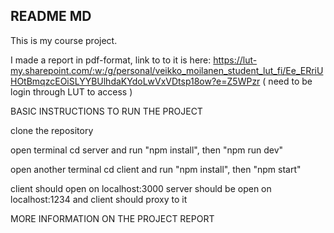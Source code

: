 ## README MD

This is my course project.

I made a report in pdf-format, link to to it is here:
https://lut-my.sharepoint.com/:w:/g/personal/veikko_moilanen_student_lut_fi/Ee_ERriUHOtBmqzcEOiSLYYBUlhdaKYdoLwVxVDtsp18ow?e=Z5WPzr
( need to be login through LUT to access )




BASIC INSTRUCTIONS TO RUN THE PROJECT

clone the repository

open terminal
cd server and run "npm install", then "npm run dev"

open another terminal
cd client and run "npm install", then "npm start"

client should open on localhost:3000
server should be open on localhost:1234 and client should proxy to it

MORE INFORMATION ON THE PROJECT REPORT